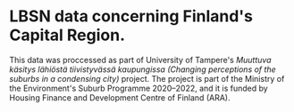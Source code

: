 # LBSN data concerning Finland's Capital Region.

This data was proccessed as part of University of Tampere's *Muuttuva käsitys lähiöstä tiivistyvässä kaupungissa (Changing perceptions of the suburbs in a condensing city)* project. The project is part of the Ministry of the Environment's Suburb Programme 2020–2022, and it is funded by Housing Finance and Development Centre of Finland (ARA).
